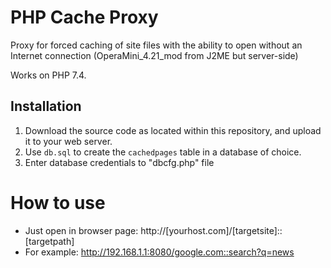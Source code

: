 
# PHP Cache Proxy
Proxy for forced caching of site files with the ability to open without an Internet connection (OperaMini_4.21_mod from J2ME but server-side)

Works on PHP 7.4.

## Installation

1. Download the source code as located within this repository, and upload it to your web server.
2. Use `db.sql` to create the `cachedpages` table in a database of choice.
3. Enter database credentials to "dbcfg.php" file

# How to use
 - Just open in browser page: 
http://[yourhost.com]/[targetsite]::[targetpath]
 - For example:
http://192.168.1.1:8080/google.com::search?q=news
